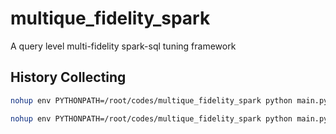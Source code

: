 # multique_fidelity_spark
A query level multi-fidelity spark-sql tuning framework

## History Collecting
```bash
nohup env PYTHONPATH=/root/codes/multique_fidelity_spark python main.py --iter_num 200 --ws_init_num 29 --task 64u240n2 --target tpcds_100g --opt SMAC > /dev/null 2>&1 &

nohup env PYTHONPATH=/root/codes/multique_fidelity_spark python main.py --iter_num 200 --ws_init_num 29 --task 64u240n2 --target tpcds_300g --opt SMAC > /dev/null 2>&1 &
```